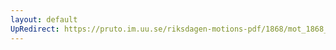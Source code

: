 ```yaml
---
layout: default
UpRedirect: https://pruto.im.uu.se/riksdagen-motions-pdf/1868/mot_1868__fk__11.pdf
---
```

